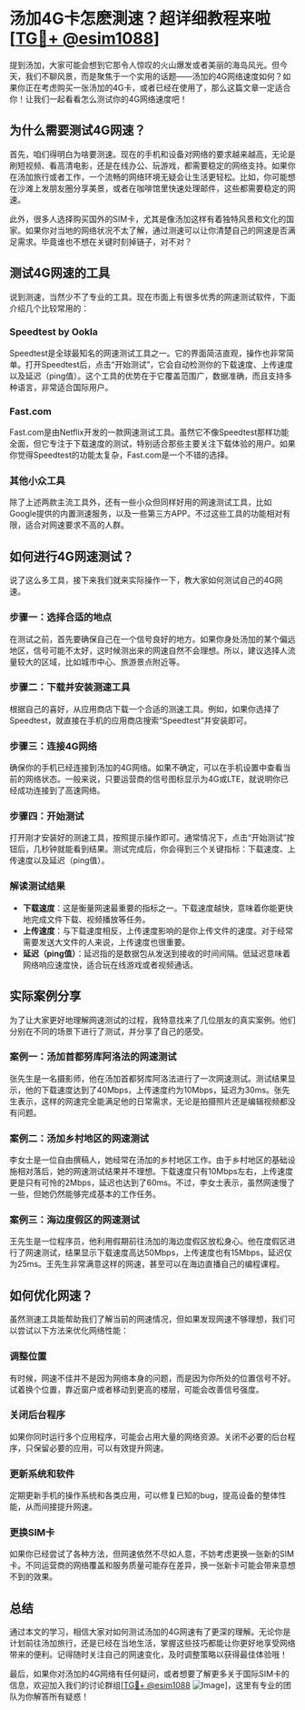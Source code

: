 # 汤加4G卡怎麽測速？超详细教程来啦[[TG💪+ @esim1088](https://t.me/s/esim1088)]

提到汤加，大家可能会想到它那令人惊叹的火山爆发或者美丽的海岛风光。但今天，我们不聊风景，而是聚焦于一个实用的话题——汤加的4G网络速度如何？如果你正在考虑购买一张汤加的4G卡，或者已经在使用了，那么这篇文章一定适合你！让我们一起看看怎么测试你的4G网络速度吧！

## 为什么需要测试4G网速？

首先，咱们得明白为啥要测速。现在的手机和设备对网络的要求越来越高，无论是刷短视频、看高清电影，还是在线办公、玩游戏，都需要稳定的网络支持。如果你在汤加旅行或者工作，一个流畅的网络环境无疑会让生活更轻松。比如，你可能想在沙滩上发朋友圈分享美景，或者在咖啡馆里快速处理邮件，这些都需要稳定的网速。

此外，很多人选择购买国外的SIM卡，尤其是像汤加这样有着独特风景和文化的国家。如果你对当地的网络状况不太了解，通过测速可以让你清楚自己的网速是否满足需求。毕竟谁也不想在关键时刻掉链子，对不对？

## 测试4G网速的工具

说到测速，当然少不了专业的工具。现在市面上有很多优秀的网速测试软件，下面介绍几个比较常用的：

### Speedtest by Ookla

Speedtest是全球最知名的网速测试工具之一。它的界面简洁直观，操作也非常简单。打开Speedtest后，点击“开始测试”，它会自动检测你的下载速度、上传速度以及延迟（ping值）。这个工具的优势在于它覆盖范围广，数据准确，而且支持多种语言，非常适合国际用户。

### Fast.com

Fast.com是由Netflix开发的一款网速测试工具。虽然它不像Speedtest那样功能全面，但它专注于下载速度的测试，特别适合那些主要关注下载体验的用户。如果你觉得Speedtest的功能太复杂，Fast.com是一个不错的选择。

### 其他小众工具

除了上述两款主流工具外，还有一些小众但同样好用的网速测试工具，比如Google提供的内置测速服务，以及一些第三方APP。不过这些工具的功能相对有限，适合对网速要求不高的人群。

## 如何进行4G网速测试？

说了这么多工具，接下来我们就来实际操作一下，教大家如何测试自己的4G网速。

### 步骤一：选择合适的地点

在测试之前，首先要确保自己在一个信号良好的地方。如果你身处汤加的某个偏远地区，信号可能不太好，这时候测出来的网速自然不会理想。所以，建议选择人流量较大的区域，比如城市中心、旅游景点附近等。

### 步骤二：下载并安装测速工具

根据自己的喜好，从应用商店下载一个合适的测速工具。例如，如果你选择了Speedtest，就直接在手机的应用商店搜索“Speedtest”并安装即可。

### 步骤三：连接4G网络

确保你的手机已经连接到汤加的4G网络。如果不确定，可以在手机设置中查看当前的网络状态。一般来说，只要运营商的信号图标显示为4G或LTE，就说明你已经成功连接到了高速网络。

### 步骤四：开始测试

打开刚才安装好的测速工具，按照提示操作即可。通常情况下，点击“开始测试”按钮后，几秒钟就能看到结果。测试完成后，你会得到三个关键指标：下载速度、上传速度以及延迟（ping值）。

### 解读测试结果

- **下载速度**：这是衡量网速最重要的指标之一。下载速度越快，意味着你能更快地完成文件下载、视频播放等任务。
- **上传速度**：与下载速度相反，上传速度影响的是你上传文件的速度。对于经常需要发送大文件的人来说，上传速度也很重要。
- **延迟（ping值）**：延迟指的是数据包从发送到接收的时间间隔。低延迟意味着网络响应速度快，适合玩在线游戏或者视频通话。

## 实际案例分享

为了让大家更好地理解网速测试的过程，我特意找来了几位朋友的真实案例。他们分别在不同的场景下进行了测试，并分享了自己的感受。

### 案例一：汤加首都努库阿洛法的网速测试

张先生是一名摄影师，他在汤加首都努库阿洛法进行了一次网速测试。测试结果显示，他的下载速度达到了40Mbps，上传速度约为10Mbps，延迟为30ms。张先生表示，这样的网速完全能满足他的日常需求，无论是拍摄照片还是编辑视频都没有问题。

### 案例二：汤加乡村地区的网速测试

李女士是一位自由撰稿人，她经常在汤加的乡村地区工作。由于乡村地区的基础设施相对落后，她的网速测试结果并不理想。下载速度只有10Mbps左右，上传速度更是只有可怜的2Mbps，延迟也达到了60ms。不过，李女士表示，虽然网速慢了一些，但她仍然能够完成基本的工作任务。

### 案例三：海边度假区的网速测试

王先生是一位程序员，他利用假期前往汤加的海边度假区放松身心。他在度假区进行了网速测试，结果显示下载速度高达50Mbps，上传速度也有15Mbps，延迟仅为25ms。王先生非常满意这样的网速，甚至可以在海边直播自己的编程课程。

## 如何优化网速？

虽然测速工具能帮助我们了解当前的网速情况，但如果发现网速不够理想，我们可以尝试以下方法来优化网络性能：

### 调整位置

有时候，网速不佳并不是因为网络本身的问题，而是因为你所处的位置信号不好。试着换个位置，靠近窗户或者移动到更高的楼层，可能会改善信号强度。

### 关闭后台程序

如果你同时运行多个应用程序，可能会占用大量的网络资源。关闭不必要的后台程序，只保留必要的应用，可以有效提升网速。

### 更新系统和软件

定期更新手机的操作系统和各类应用，可以修复已知的bug，提高设备的整体性能，从而间接提升网速。

### 更换SIM卡

如果你已经尝试了各种方法，但网速依然不尽如人意，不妨考虑更换一张新的SIM卡。不同运营商的网络覆盖和服务质量可能存在差异，换一张新卡可能会带来意想不到的效果。

## 总结

通过本文的学习，相信大家对如何测试汤加的4G网速有了更深的理解。无论你是计划前往汤加旅行，还是已经在当地生活，掌握这些技巧都能让你更好地享受网络带来的便利。记得随时关注自己的网速变化，及时调整策略以获得最佳体验哦！

最后，如果你对汤加的4G网络有任何疑问，或者想要了解更多关于国际SIM卡的信息，欢迎加入我们的讨论群组[[TG💪+ @esim1088](https://t.me/s/esim1088) ![Image](https://i.postimg.cc/4NQfJmqS/Snipaste-2025-05-13-00-14-12.png)]，这里有专业的团队为你解答所有疑惑！